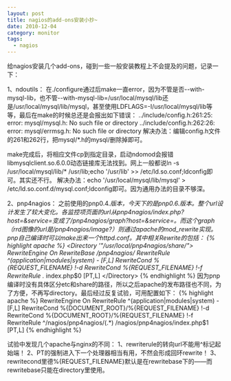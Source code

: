 ```yaml
---
layout: post
title: nagios的add-ons安装小抄~
date: 2010-12-04
category: monitor
tags:
  - nagios
---
```


给nagios安装几个add-ons，碰到一些一般安装教程上不会提及的问题，记录一下：

1、ndoutils：
在./configure通过后make一直error，因为不管是否--with-mysql-lib，也不管--with-mysql-lib=/usr/local/mysql/lib还是/usr/local/mysql/lib/mysql，甚至使用LDFLAGS=-I/usr/local/mysql/lib等等，最后在make的时候总还是会报出如下错误：
../include/config.h:261:25: error: mysql/mysql.h: No such file or  directory
../include/config.h:262:26: error: mysql/errmsg.h: No such file or  directory
解决办法：编辑config.h文件的261和262行，把mysql/*.h的mysql/删除掉即可。

make完成后，将相应文件cp到指定目录，启动ndomod会报错libmysqlclient.so.6.0.0动态链接库无法找到。网上一般都说ln -s /usr/local/mysql/lib/* /usr/lib;echo '/usr/lib' >> /etc/ld.so.conf;ldconfig即可。其实还不行。
解决办法：echo '/usr/local/mysql/lib/mysql' > /etc/ld.so.conf.d/mysql.conf;ldconfig即可。因为通用办法的目录不够深。

2、pnp4nagios：
之前使用的pnp0.4.*版本，今天下的是pnp0.6.*版本。整个url设计发生了较大变化。各监控项页面的url从pnp4nagios/index.php?host=&amp;service=变成了/pnp4nagios/graph?host=&amp;service=。而这个graph（rrd图像的url是/pnp4nagios/image?***）则通过apache的mod_rewrite实现。
pnp自己编译时可以make出来一个httpd.conf。其中相关Rewrite的包括：
{% highlight apache %}
<Directory '"/usr/local/pnp4nagios/share/">
RewriteEngine On
RewriteBase /pnp4nagios/
RewriteRule ^(application|modules|system) - [F,L]
RewriteCond %{REQUEST_FILENAME} !-d
RewriteCond %{REQUEST_FILENAME} !-f
RewriteRule .* index.php$0 [PT,L]
</Directory>
{% endhighlight %}
因为pnp编译时没有具体区分etc和share的路径，所以之后apache的发布路径也不同，为了方便，不再写directory。最后经过反复试验，可用配置如下：
{% highlight apache %}
RewriteEngine On
RewriteRule ^(application|modules|system) - [F,L]
RewriteCond %{DOCUMENT_ROOT}/%{REQUEST_FILENAME} !-d
RewriteCond %{DOCUMENT_ROOT}/%{REQUEST_FILENAME} !-f
RewriteRule ^/nagios/pnp4nagios/(.*) /nagios/pnp4nagios/index.php$1 [PT,L]
{% endhighlight %}

试验中发现几个apache与nginx的不同：
1、rewriterule的转向url不能用^标记起始端！
2、PT的强制进入下一个处理器相当有用，不然会形成回环rewrite！
3、rewritecond里德%{REQUEST_FILENAME}默认是在rewritebase下的——而rewritebase只能在directory里使用。
